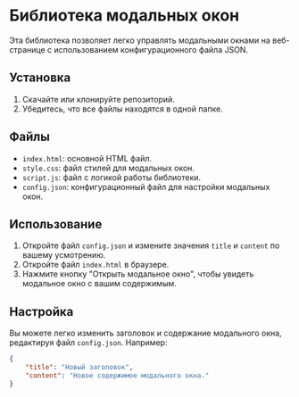 # Библиотека модальных окон

Эта библиотека позволяет легко управлять модальными окнами на веб-странице с использованием конфигурационного файла JSON.

## Установка

1. Скачайте или клонируйте репозиторий.
2. Убедитесь, что все файлы находятся в одной папке.

## Файлы

- `index.html`: основной HTML файл.
- `style.css`: файл стилей для модальных окон.
- `script.js`: файл с логикой работы библиотеки.
- `config.json`: конфигурационный файл для настройки модальных окон.

## Использование

1. Откройте файл `config.json` и измените значения `title` и `content` по вашему усмотрению.
2. Откройте файл `index.html` в браузере.
3. Нажмите кнопку "Открыть модальное окно", чтобы увидеть модальное окно с вашим содержимым.

## Настройка

Вы можете легко изменить заголовок и содержание модального окна, редактируя файл `config.json`. Например:

```json
{
    "title": "Новый заголовок",
    "content": "Новое содержимое модального окна."
}
